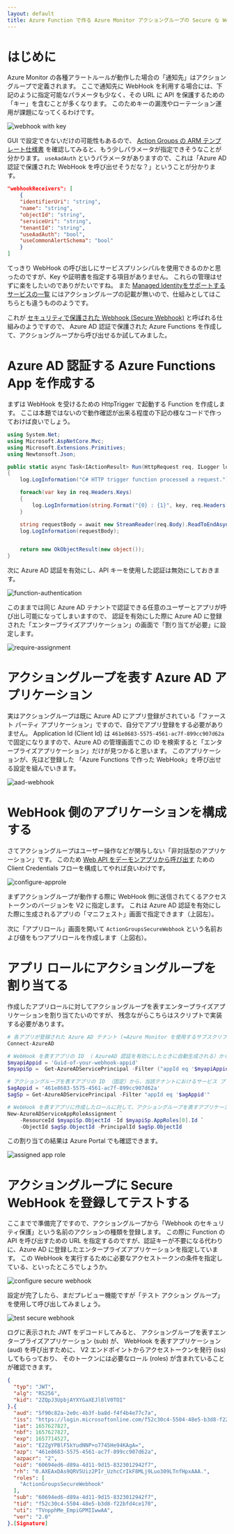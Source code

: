 ```yaml
---
layout: default
title: Azure Function で作る Azure Monitor アクショングループの Secure な Webhook
---
```


# はじめに

Azure Monitor の各種アラートルールが動作した場合の「通知先」はアクショングループで定義されます。
ここで通知先に WebHook を利用する場合には、下記のように指定可能なパラメータも少なく、その URL に API を保護するための「キー」を含むことが多くなります。
このためキーの漏洩やローテーション運用が課題になってくるわけです。

![webhook with key](./images/webhook-with-key.png)

GUI で設定できないだけの可能性もあるので、
[Action Groups の ARM テンプレート仕様書](https://docs.microsoft.com/en-us/azure/templates/microsoft.insights/actiongroups?tabs=json)
を確認してみると、もう少しパラメータが指定できそうなことが分かります。
`useAadAuth` というパラメータがありますので、これは「Azure AD 認証で保護された WebHook を呼び出せそうだな？」ということが分かります。

```json
"webhookReceivers": [
    {
    "identifierUri": "string",
    "name": "string",
    "objectId": "string",
    "serviceUri": "string",
    "tenantId": "string",
    "useAadAuth": "bool",
    "useCommonAlertSchema": "bool"
    }
]
```

てっきり WebHook の呼び出しにサービスプリンシパルを使用できるのかと思ったのですが、Key や証明書を指定する項目がありません。
これらの管理はせずに楽をしたいのでありがたいですね。
また [Managed Identityをサポートするサービスの一覧](https://docs.microsoft.com/ja-jp/azure/active-directory/managed-identities-azure-resources/managed-identities-status)
にはアクショングループの記載が無いので、仕組みとしてはこちらとも違うもののようです。

これが
[セキュリティで保護された Webhook (Secure Webhook)](https://docs.microsoft.com/ja-jp/azure/azure-monitor/alerts/action-groups?WT.mc_id=Portal-Microsoft_Azure_Monitoring#secure-webhook)
と呼ばれる仕組みのようですので、
Azure AD 認証で保護された Azure Functions を作成して、アクショングループから呼び出せるか試してみました。


# Azure AD 認証する Azure Functions App を作成する

まずは WebHook を受けるための HttpTrigger で起動する Function を作成します。
ここは本題ではないので動作確認が出来る程度の下記の様なコードで作っておけば良いでしょう。

```c#
using System.Net;
using Microsoft.AspNetCore.Mvc;
using Microsoft.Extensions.Primitives;
using Newtonsoft.Json;

public static async Task<IActionResult> Run(HttpRequest req, ILogger log)
{
    log.LogInformation("C# HTTP trigger function processed a request.");

    foreach(var key in req.Headers.Keys)
    {
        log.LogInformation(string.Format("{0} : {1}", key, req.Headers[key]));
    }

    string requestBody = await new StreamReader(req.Body).ReadToEndAsync();
    log.LogInformation(requestBody);


    return new OkObjectResult(new object());
}
```

次に Azure AD 認証を有効にし、API キーを使用した認証は無効にしておきます。

![function-authentication](./images/function-authentication.png)

このままでは同じ Azure AD テナントで認証できる任意のユーザーとアプリが呼び出し可能になってしまいますので、
認証を有効にした際に Azure AD に登録された「エンタープライズアプリケーション」の画面で「割り当てが必要」に設定します。

![require-assignment](./images/require-assignment.png)


# アクショングループを表す Azure AD アプリケーション

実はアクショングループは既に Azure AD にアプリ登録がされている「ファースト パーティ アプリケーション」ですので、自分でアプリ登録をする必要がありません。
Application Id (Client Id) は `461e8683-5575-4561-ac7f-899cc907d62a` で固定になりますので、Azure AD の管理画面でこの ID を検索すると「エンタープライズアプリケーション」だけが見つかると思います。
このアプリケーションが、先ほど登録した 「Azure Functions で作った WebHook」を呼び出せる設定を組んでいきます。

![aad-webhook](./images/aad-webhook.png)


# WebHook 側のアプリケーションを構成する

さてアクショングループはユーザー操作などが関与しない「非対話型のアプリケーション」です。
このため [Web API をデーモンアプリから呼び出す](https://docs.microsoft.com/ja-jp/azure/active-directory/develop/scenario-protected-web-api-app-registration#if-your-web-api-is-called-by-a-service-or-daemon-app)
ための Client Credentials フローを構成してやれば良いわけです。

![configure-approle](./images/configure-approle.png)

まずアクショングループが動作する際に WebHook 側に送信されてくるアクセストークンのバージョンを V2 に指定します。
これは Azure AD 認証を有効にした際に生成されるアプリの「マニフェスト」画面で指定できます（上図左）。

次に「アプリロール」画面を開いて `ActionGroupsSecureWebhook` という名前および値をもつアプリロールを作成します（上図右）。

# アプリ ロールにアクショングループを割り当てる

作成したアプリロールに対してアクショングループを表すエンタープライズアプリケーションを割り当てたいのですが、
残念ながらこちらはスクリプトで実装する必要があります。

```powershell
# 各アプリが登録された Azure AD テナント (=Azure Monitor を使用するサブスクリプションが信頼するテナント）に接続します
Connect-AzureAD

# WebHook を表すアプリの ID （ AzureAD 認証を有効にしたときに自動生成される）から、当該テナントにおけるサービス プリンシパル（エンタープライズ アプリケーション）を取得します。
$myapiAppid = 'Guid-of-your-webhook-appid'
$myapiSp =  Get-AzureADServicePrincipal -Filter ("appId eq '$myapiAppid'")

# アクショングループを表すアプリの ID （固定）から、当該テナントにおけるサービス プリンシパル（エンタープライズ アプリケーション）を取得します。
$agAppid = '461e8683-5575-4561-ac7f-899cc907d62a'
$agSp = Get-AzureADServicePrincipal -Filter "appId eq '$agAppid'"

# WebHook を表すアプリに作成したロールに対して、アクショングループを表すアプリケーションを割り当てます。
New-AzureADServiceAppRoleAssignment `
	-ResourceId $myapiSp.ObjectId -Id $myapiSp.AppRoles[0].Id `
	-ObjectId $agSp.ObjectId -PrincipalId $agSp.ObjectId

```

この割り当ての結果は Azure Portal でも確認できます。

![assigned app role](./images/assinged-app-role.png)


# アクショングループに Secure WebHook を登録してテストする

ここまでで準備完了ですので、アクショングループから「Webhook のセキュリティ保護」という名前のアクションの種類を登録します。
この際に Function の API を呼び出すための URL を指定するのですが、認証キーが不要になる代わりに、Azure AD に登録したエンタープライズアプリケーションを指定しています。
この WebHook を実行するために必要なアクセストークンの条件を指定している、といったところでしょうか。

![configure secure webhook](./images/configure-secure-webhook.png)

設定が完了したら、まだプレビュー機能ですが「テスト アクション グループ」を使用して呼び出してみましょう。

![test secure webhook](./images/test-secure-webhook.png)

ログに表示された JWT をデコードしてみると、
アクショングループを表すエンタープライズアプリケーション (sub) が、
WebHook を表すアプリケーション (aud) を呼び出すために、
V2 エンドポイントからアクセストークンを発行 (iss) してもらっており、
そのトークンには必要なロール (roles) が含まれていることが確認できます。

```json
{
  "typ": "JWT",
  "alg": "RS256",
  "kid": "2ZQpJ3UpbjAYXYGaXEJl8lV0TOI"
}.{
  "aud": "5f90c82a-2e0c-4b3f-ba8d-f4f4b4e77c7a",
  "iss": "https://login.microsoftonline.com/f52c30c4-5504-48e5-b3d8-f22bfd4ce170/v2.0",
  "iat": 1657627827,
  "nbf": 1657627827,
  "exp": 1657714527,
  "aio": "E2ZgYPBlF5kYudNNP+o7745He94KAgA=",
  "azp": "461e8683-5575-4561-ac7f-899cc907d62a",
  "azpacr": "2",
  "oid": "60694ed6-d89a-4d11-9d15-8323012942f7",
  "rh": "0.AXEAxDAs9QRV5Uiz2PIr_UzhcCrIkF8MLj9Luo309LTnfHpxAAA.",
  "roles": [
    "ActionGroupsSecureWebhook"
  ],
  "sub": "60694ed6-d89a-4d11-9d15-8323012942f7",
  "tid": "f52c30c4-5504-48e5-b3d8-f22bfd4ce170",
  "uti": "TVnpphMe_EmpiGPMIIwwAA",
  "ver": "2.0"
}.[Signature]
```